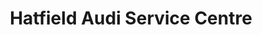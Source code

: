---
title: "Hatfield Audi Service Centre"
url: /hatfield/hatfield-audi-service-centre/
shop: Autowerkstatt
---